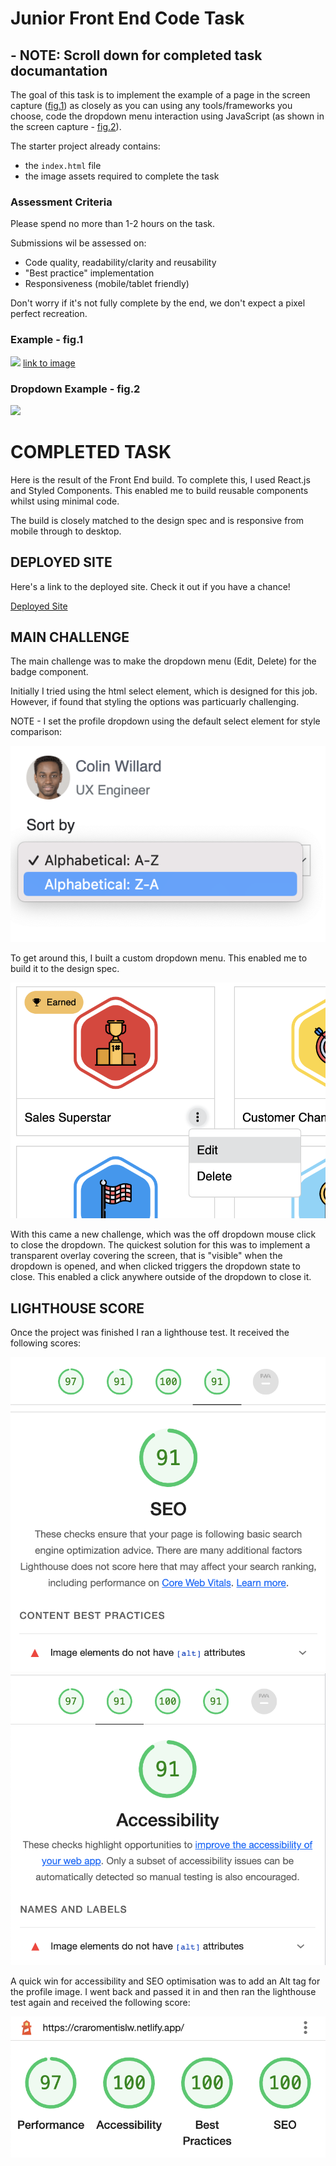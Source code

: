 # Junior Front End Code Task

## - NOTE: Scroll down for completed task documantation

The goal of this task is to implement the example of a page in the screen capture ([fig.1](#example---fig1)) as closely as you can using any tools/frameworks you choose, code the dropdown menu interaction using JavaScript (as shown in the screen capture - [fig.2](#dropdown-example---fig2)).

The starter project already contains:
  - the `index.html` file
  - the image assets required to complete the task

### Assessment Criteria

Please spend no more than 1-2 hours on the task.

Submissions wil be assessed on:
- Code quality, readability/clarity and reusability
- "Best practice" implementation
- Responsiveness (mobile/tablet friendly)

Don't worry if it's not fully complete by the end, we don't expect a pixel perfect recreation.

### Example - fig.1
<img src="./assets/examples/example.png" width="600">
<a href="./assets/examples/example.png">link to image</a>

### Dropdown Example - fig.2
<img src="./assets/examples/dropdown-example.gif" width="600">


# COMPLETED TASK

Here is the result of the Front End build. To complete this, I used React.js and Styled Components. This enabled me to build reusable components whilst using minimal code.

The build is closely matched to the design spec and is responsive from mobile through to desktop.

## DEPLOYED SITE

Here's a link to the deployed site. Check it out if you have a chance!

[Deployed Site](https://craromentislw.netlify.app/)

## MAIN CHALLENGE

The main challenge was to make the dropdown menu (Edit, Delete) for the badge component. 

Initially I tried using the html select element, which is designed for this job. However, if found that styling the options was particuarly challenging. 

NOTE - I set the profile dropdown using the default select element for style comparison:

![default dropdown menu](public/images/defaultDropdown.png)


To get around this, I built a custom dropdown menu. This enabled me to build it to the design spec. 

![custom dropdown menu](public/images/customDropdown.png)

With this came a new challenge, which was the off dropdown mouse click to close the dropdown. The quickest solution for this was to implement a transparent overlay  covering the screen, that is "visible" when the dropdown is opened, and when clicked triggers the dropdown state to close. This enabled a click anywhere outside of the dropdown to close it.

## LIGHTHOUSE SCORE

Once the project was finished I ran a lighthouse test. It received the following scores:

![SEO score first lighthouse test](public/images/seo.png)
![accessibility score first lighthouse test](public/images/accessibility.png)

A quick win for accessibility and SEO optimisation was to add an Alt tag for the profile image. I went back and passed it in and then ran the lighthouse test again and received the following score:

![second lighthouse test](public/images/secondScore.png)



